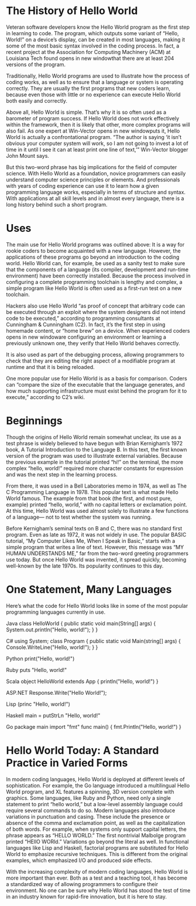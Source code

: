 # The History of Hello World
Veteran software developers know the Hello World program as the first step in learning to code. The program, which outputs some variant of “Hello, World!” on a device’s display, can be created in most languages, making it some of the most basic syntax involved in the coding process. In fact, a recent project at the Association for Computing Machinery (ACM) at Louisiana Tech found opens in new windowthat there are at least 204 versions of the program.

Traditionally, Hello World programs are used to illustrate how the process of coding works, as well as to ensure that a language or system is operating correctly. They are usually the first programs that new coders learn, because even those with little or no experience can execute Hello World both easily and correctly.

Above all, Hello World is simple. That’s why it is so often used as a barometer of program success. If Hello World does not work effectively within the framework, then it is likely that other, more complex programs will also fail. As one expert at Win-Vector opens in new windowputs it, Hello World is actually a confrontational program. “The author is saying ‘it isn’t obvious your computer system will work, so I am not going to invest a lot of time in it until I see it can at least print one line of text,’” Win-Vector blogger John Mount says.

But this two-word phrase has big implications for the field of computer science. With Hello World as a foundation, novice programmers can easily understand computer science principles or elements. And professionals with years of coding experience can use it to learn how a given programming language works, especially in terms of structure and syntax. With applications at all skill levels and in almost every language, there is a long history behind such a short program.

# Uses
The main use for Hello World programs was outlined above: It is a way for rookie coders to become acquainted with a new language. However, the applications of these programs go beyond an introduction to the coding world. Hello World can, for example, be used as a sanity test to make sure that the components of a language (its compiler, development and run-time environment) have been correctly installed. Because the process involved in configuring a complete programming toolchain is lengthy and complex, a simple program like Hello World is often used as a first-run test on a new toolchain.

Hackers also use Hello World “as proof of concept that arbitrary code can be executed through an exploit where the system designers did not intend code to be executed,” according to programming consultants at Cunningham & Cunningham (C2). In fact, it’s the first step in using homemade content, or “home brew” on a device. When experienced coders opens in new windoware configuring an environment or learning a previously unknown one, they verify that Hello World behaves correctly.

It is also used as part of the debugging process, allowing programmers to check that they are editing the right aspect of a modifiable program at runtime and that it is being reloaded.

One more popular use for Hello World is as a basis for comparison. Coders can “compare the size of the executable that the language generates, and how much supporting infrastructure must exist behind the program for it to execute,” according to C2’s wiki.

# Beginnings
Though the origins of Hello World remain somewhat unclear, its use as a test phrase is widely believed to have begun with Brian Kernigham’s 1972 book, A Tutorial Introduction to the Language B. In this text, the first known version of the program was used to illustrate external variables. Because the previous example in the tutorial printed “hi!” on the terminal, the more complex “hello, world!” required more character constants for expression and was the next step in the learning process.

From there, it was used in a Bell Laboratories memo in 1974, as well as The C Programming Language in 1978. This popular text is what made Hello World famous. The example from that book (the first, and most pure, example) printed “hello, world,” with no capital letters or exclamation point. At this time, Hello World was used almost solely to illustrate a few functions of a language— not to test whether the system was running.

Before Kernigham’s seminal texts on B and C, there was no standard first program. Even as late as 1972, it was not widely in use. The popular BASIC tutorial, “My Computer Likes Me, When I Speak in Basic,” starts with a simple program that writes a line of text. However, this message was “MY HUMAN UNDERSTANDS ME,” far from the two-word greeting programmers use today. But once Hello World was invented, it spread quickly, becoming well-known by the late 1970s. Its popularity continues to this day.

# One Statement, Many Languages
Here’s what the code for Hello World looks like in some of the most popular programming languages currently in use.

Java
class HelloWorld {
public static void main(String[] args) {
System.out.println("Hello, world!");
}
}

C#
using System;
class Program
{
public static void Main(string[] args)
{
Console.WriteLine("Hello, world!");
}
}

Python
print("Hello, world!")

Ruby
puts "Hello, world!"

Scala
object HelloWorld extends App {
println("Hello, world!")
}

ASP.NET
Response.Write("Hello World!");

Lisp
(princ "Hello, world!")

Haskell
main = putStrLn "Hello, world!"


Go
package main
import "fmt"
func main() {
fmt.Println("Hello, world!")
}

# Hello World Today: A Standard Practice in Varied Forms
In modern coding languages, Hello World is deployed at different levels of sophistication. For example, the Go language introduced a multilingual Hello World program, and XL features a spinning, 3D version complete with graphics. Some languages, like Ruby and Python, need only a single statement to print “hello world,” but a low-level assembly language could require several commands to do so. Modern languages also introduce variations in punctuation and casing. These include the presence or absence of the comma and exclamation point, as well as the capitalization of both words. For example, when systems only support capital letters, the phrase appears as “HELLO WORLD.” The first nontrivial Malbolge program printed “HEllO WORld.” Variations go beyond the literal as well. In functional languages like Lisp and Haskell, factorial programs are substituted for Hello World to emphasize recursive techniques. This is different from the original examples, which emphasized I/O and produced side effects.

With the increasing complexity of modern coding languages, Hello World is more important than ever. Both as a test and a teaching tool, it has become a standardized way of allowing programmers to configure their environment. No one can be sure why Hello World has stood the test of time in an industry known for rapid-fire innovation, but it is here to stay.

